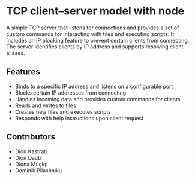 # TCP client–server model with node

 A simple TCP server that listens for connections and provides a set of custom commands for interacting with files and executing scripts. It includes an IP blocking feature to prevent certain clients from connecting. The server identifies clients by IP address and supports resolving client aliases.

## Features

- Binds to a specific IP address and listens on a configurable port
- Blocks certain IP addresses from connecting
- Handles incoming data and provides custom commands for clients
- Reads and writes to files
- Creates new files and executes scripts
- Responds with help instructions upon client request

## Contributors

- Dion Kastrati
- Dion Dauti
- Diona Muçiqi
- Dominik Pllashniku
